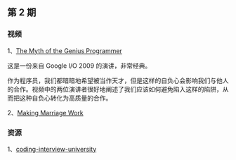 ## 第 2 期

### 视频

1、[The Myth of the Genius Programmer](https://www.youtube.com/watch?v=0SARbwvhupQ)

这是一份来自 Google I/O 2009 的演讲，非常经典。

作为程序员，我们都暗暗地希望被当作天才，但是这样的自负心会影响我们与他人的合作。视频中的两位演讲者很好地阐述了我们应该如何避免陷入这样的陷阱，从而把这种自负心转化为高质量的合作。

2、[Making Marriage Work](https://www.youtube.com/watch?v=AKTyPgwfPgg)


### 资源

1、[coding-interview-university](https://github.com/jwasham/coding-interview-university)
